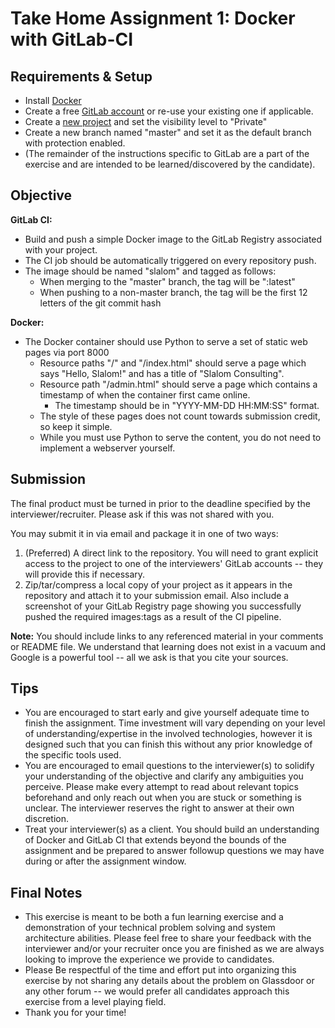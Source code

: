 # Take Home Assignment 1: Docker with GitLab-CI

## Requirements & Setup
- Install [Docker](https://docs.docker.com/engine/installation/)
- Create a free [GitLab account](https://gitlab.com/users/sign_in) or re-use your existing one if applicable.
- Create a [new project](https://gitlab.com/projects/new) and set the visibility level to "Private"
- Create a new branch named "master" and set it as the default branch with protection enabled.
- (The remainder of the instructions specific to GitLab are a part of the exercise and are intended to be learned/discovered by the candidate).


## Objective
**GitLab CI:**
- Build and push a simple Docker image to the GitLab Registry associated with your project.
- The CI job should be automatically triggered on every repository push. 
- The image should be named "slalom" and tagged as follows:
    - When merging to the "master" branch, the tag will be ":latest"
    - When pushing to a non-master branch, the tag will be the first 12 letters of the git commit hash

**Docker:**
- The Docker container should use Python to serve a set of static web pages via port 8000
    - Resource paths "/" and "/index.html" should serve a page which says "Hello, Slalom!" and has a title of "Slalom Consulting".
    - Resource path "/admin.html" should serve a page which contains a timestamp of when the container first came online.
        - The timestamp should be in "YYYY-MM-DD HH:MM:SS" format.
    - The style of these pages does not count towards submission credit, so keep it simple.
    - While you must use Python to serve the content, you do not need to implement a webserver yourself.


## Submission
The final product must be turned in prior to the deadline specified by the interviewer/recruiter. Please ask if this was not shared with you.

You may submit it in via email and package it in one of two ways:
1. (Preferred) A direct link to the repository. You will need to grant explicit access to the project to one of the interviewers' GitLab accounts -- they will provide this if necessary.
2. Zip/tar/compress a local copy of your project as it appears in the repository and attach it to your submission email.  Also include a screenshot of your GitLab Registry page showing you successfully pushed the required images:tags as a result of the CI pipeline.

**Note:** You should include links to any referenced material in your comments or README file. We understand that learning does not exist in a vacuum and Google is a powerful tool -- all we ask is that you cite your sources.


## Tips
- You are encouraged to start early and give yourself adequate time to finish the assignment. Time investment will vary depending on your level of understanding/expertise in the involved technologies, however it is designed such that you can finish this without any prior knowledge of the specific tools used.
- You are encouraged to email questions to the interviewer(s) to solidify your understanding of the objective and clarify any ambiguities you perceive. Please make every attempt to read about relevant topics beforehand and only reach out when you are stuck or something is unclear.  The interviewer reserves the right to answer at their own discretion.
- Treat your interviewer(s) as a client. You should build an understanding of Docker and GitLab CI that extends beyond the bounds of the assignment and be prepared to answer followup questions we may have during or after the assignment window.

## Final Notes
- This exercise is meant to be both a fun learning exercise and a demonstration of your technical problem solving and system architecture abilities.  Please feel free to share your feedback with the interviewer and/or your recruiter once you are finished as we are always looking to improve the experience we provide to candidates.
- Please Be respectful of the time and effort put into organizing this exercise by not sharing any details about the problem on Glassdoor or any other forum -- we would prefer all candidates approach this exercise from a level playing field.
- Thank you for your time!
